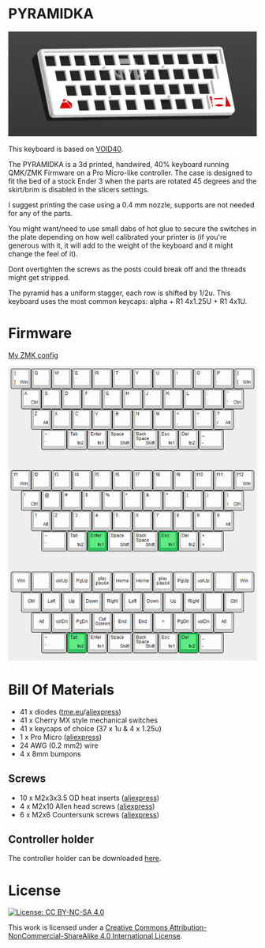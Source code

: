 # PYRAMIDKA


![Render](pics/render.jpg)

This keyboard is based on [VOID40](https://github.com/victorlucachi/void40).

The PYRAMIDKA is a 3d printed, handwired, 40%  keyboard running QMK/ZMK Firmware on a Pro Micro-like controller. The case is designed to fit the bed of a stock Ender 3 when the parts are rotated 45 degrees and the skirt/brim is disabled in the slicers settings.

I suggest printing the case using a 0.4 mm nozzle, supports are not needed for any of the parts.

You might want/need to use small dabs of hot glue to secure the switches in the plate depending on how well calibrated your printer is (if you're generous with it, it will add to the weight of the keyboard and it might change the feel of it).

Dont overtighten the screws as the posts could break off and the threads might get stripped.

The pyramid has a uniform stagger, each row is shifted by 1/2u. This keyboard uses the most common keycaps: alpha + R1 4x1.25U + R1 4x1U.

# Firmware

[My ZMK config](https://github.com/aroum/zmk-pyramidka)

![KLE](pics/kle.jpg)

# Bill Of Materials

* 41 x diodes ([tme.eu](https://www.tme.eu/ro/en/details/1n4148-dio/tht-universal-diodes/diotec-semiconductor/1n4148/)/[aliexpress](https://www.aliexpress.com/item/32729204179.html))
* 41 x Cherry MX style mechanical switches
* 41 x keycaps of choice (37 x 1u & 4 x 1.25u)
* 1 x Pro Micro ([aliexpress](https://www.aliexpress.com/item/32902569443.html))
* 24 AWG (0.2 mm2) wire
* 4 x 8mm bumpons

## Screws
* 10 x M2x3x3.5 OD heat inserts ([aliexpress](https://www.aliexpress.com/item/4000585933306.html?spm=a2g0o.order_list.order_list_main.33.21ef1802vdSNrS))
* 4 x M2x10 Allen head screws ([aliexpress](https://www.aliexpress.com/item/32966941844.html?spm=a2g0o.order_detail.order_detail_item.9.722ff19cyjrixq))
* 6 x M2x6 Countersunk screws ([aliexpress](https://www.aliexpress.com/item/32968097507.html?spm=a2g0o.order_list.order_list_main.32.21ef1802vdSNrS))

## Controller holder

The controller holder can be downloaded [here](https://www.printables.com/model/347534-void40-a-40-ortholinear-keyboard/files).

# License


[![License: CC BY-NC-SA 4.0](https://img.shields.io/badge/License-CC%20BY--NC--SA%204.0-blue)](https://creativecommons.org/licenses/by-nc-sa/4.0/)

This work is licensed under a [Creative Commons Attribution-NonCommercial-ShareAlike 4.0 International License](https://creativecommons.org/licenses/by-nc-sa/4.0/).